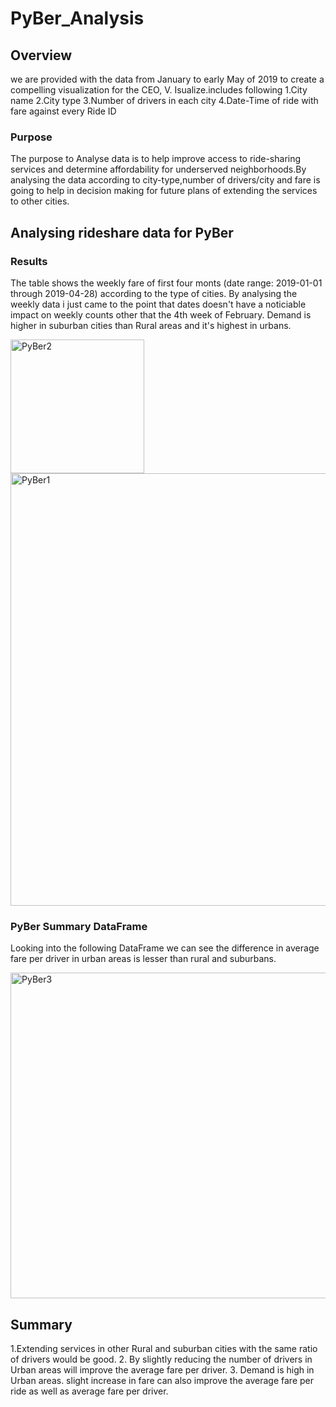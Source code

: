 # PyBer_Analysis

## Overview
  we are provided with the data from January to early May of 2019 to create a compelling visualization for the CEO, V. Isualize.includes following
  1.City name
  2.City type
  3.Number of drivers in each city
  4.Date-Time of ride with fare against every Ride ID
  
 ### Purpose
  
 The purpose to Analyse data is to help improve access to ride-sharing services and determine affordability for underserved neighborhoods.By analysing the data according
 to city-type,number of drivers/city and fare is going to help in decision making for future plans of extending the services to other cities.
 
## Analysing rideshare data for PyBer 
### Results
The table shows the weekly fare of first four monts (date range: 2019-01-01 through 2019-04-28) according to the type of cities.
   By analysing the weekly data i just came to the point that dates doesn't have a noticiable impact on weekly counts other that the 4th week of February.
   Demand is higher in suburban cities than Rural areas and it's highest in urbans.
   
   
<img width="214" alt="PyBer2" src="https://user-images.githubusercontent.com/108497494/182727480-2c1fcfe9-44a5-47ff-b240-ad710e6b5840.png">


 <img width="692" alt="PyBer1" src="https://user-images.githubusercontent.com/108497494/182724498-a068a5e7-8044-4d72-a126-665105c4b3b2.png">
 
 ### PyBer Summary DataFrame
 Looking into the following DataFrame we can see the difference in average fare per driver in urban areas is lesser than rural and suburbans.
 
 <img width="521" alt="PyBer3" src="https://user-images.githubusercontent.com/108497494/182728435-4ddc03f2-375c-4b5c-b07c-2da10bef62d4.png">
 
 ## Summary
 1.Extending services in other Rural and suburban cities with the same ratio of drivers would be good.
 2. By slightly reducing the number of drivers in Urban areas will improve the average fare per driver.
 3. Demand is high in Urban areas. slight increase in fare can also improve the average fare per ride as well as average fare per driver.
